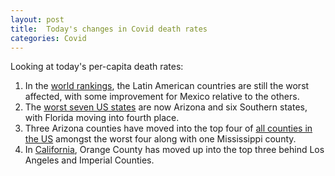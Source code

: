 ```yaml
---
layout: post
title:  Today's changes in Covid death rates
categories: Covid
---
```


Looking at today's per-capita death rates:
 
1. In the [world rankings][2], the Latin American countries are still the worst affected, with some improvement for Mexico relative to the others.
1. The [worst seven US states][3] are now Arizona and six Southern states, with Florida moving into fourth place.
1. Three Arizona counties have moved into the top four of [all counties in the US][4] amongst the worst four along with one Mississippi county.
1. In [California][1], Orange County has moved up into the top three behind Los Angeles and Imperial Counties.

[1]: /covidgrowth/rankca/
[2]: /covidgrowth/rankworld/
[3]: /covidgrowth/rankstate/
[4]: /covidgrowth/rankusa/
